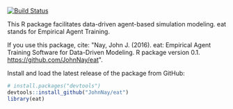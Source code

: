 <!-- README.md is generated from README.Rmd. Please edit that file -->
[![Build Status](https://magnum.travis-ci.com/JohnNay/eat.png?branch=master)](https://magnum.travis-ci.com/JohnNay/eat)

This R package facilitates data-driven agent-based simulation modeling. eat stands for Empirical Agent Training.

If you use this package, cite: "Nay, John J. (2016). eat: Empirical Agent Training Software for Data-Driven Modeling. R package version 0.1. <https://github.com/JohnNay/eat>".

Install and load the latest release of the package from GitHub:

``` r
# install.packages("devtools")
devtools::install_github("JohnNay/eat")
library(eat)
```
